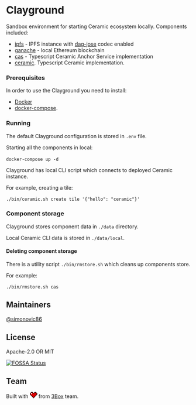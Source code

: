 # Clayground

Sandbox environment for starting Ceramic ecosystem locally. Components included:

* [ipfs](https://github.com/ceramicnetwork/js-ipfs-daemon) - IPFS instance with [dag-jose](https://github.com/ceramicnetwork/js-dag-jose) codec enabled
* [ganache](https://www.trufflesuite.com/ganache) - local Ethereum blockchain
* [cas](https://github.com/ceramicnetwork/ceramic-anchor-service) - Typescript Ceramic Anchor Service implementation
* [ceramic](https://github.com/ceramicnetwork/js-ceramic). Typescript Ceramic implementation.

### Prerequisites

In order to use the Clayground you need to install:

* [Docker](https://docs.docker.com/get-docker/)
* [docker-compose](https://docs.docker.com/compose/install/).

### Running

The default Clayground configuration is stored in `.env` file.

Starting all the components in local:

```docker-compose up -d```

Clayground has local CLI script which connects to deployed Ceramic instance.

For example, creating a tile:
```shell script
./bin/ceramic.sh create tile '{"hello": "ceramic"}'
```

### Component storage

Clayground stores component data in `./data` directory.

Local Ceramic CLI data is stored in `./data/local`.

#### Deleting component storage

There is a utility script `./bin/rmstore.sh` which cleans up components store.

For example:
```shell script
./bin/rmstore.sh cas
```

## Maintainers
[@simonovic86](https://github.com/simonovic86)

## License

Apache-2.0 OR MIT

[![FOSSA Status](https://app.fossa.com/api/projects/git%2Bgithub.com%2Fceramicnetwork%2Fclayground.svg?type=large)](https://app.fossa.com/projects/git%2Bgithub.com%2Fceramicnetwork%2Fclayground?ref=badge_large)

## Team

Built with  <img src="./resources/heart.png" width="20"/> from [3Box](https://3box.io) team.
